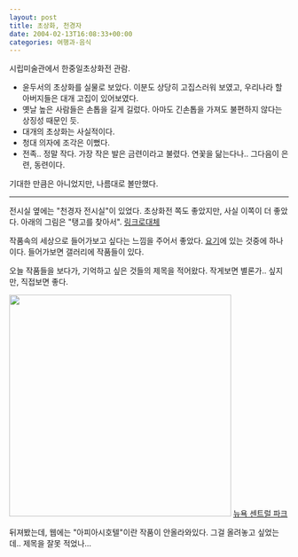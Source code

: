 ```yaml
---
layout: post
title: 초상화, 천경자
date: 2004-02-13T16:08:33+00:00
categories: 여행과-음식
---
```

시립미술관에서 한중일초상화전 관람.

<ul>
    <li>윤두서의 초상화를 실물로 보았다. 이분도 상당히 고집스러워 보였고, 우리나라 할아버지들은 대개 고집이 있어보였다.</li>
    <li>옛날 높은 사람들은 손톱을 길게 길렀다. 아마도 긴손톱을 가져도 불편하지 않다는 상징성 때문인 듯.</li>
    <li>대개의 초상화는 사실적이다.</li>
    <li>청대 의자에 조각은 이뻤다.</li>
    <li>전족.. 정말 작다. 가장 작은 발은 금련이라고 불렸다. 연꽃을 닮는다나.. 그다음이 은련, 동련이다.</li>
</ul>

기대한 만큼은 아니었지만, 나름대로 볼만했다.

<hr />

전시실 옆에는 "천경자 전시실"이 있었다. 초상화전 쪽도 좋았지만, 사실 이쪽이 더 좋았다. 아래의 그림은 "탱고를 찾아서".
<a href="http://m.blog.naver.com/swingpeople/220527626184">링크로대체</a>

작품속의 세상으로 들어가보고 싶다는 느낌을 주어서 좋았다. <a href="http://www.kcaf.or.kr/art500/chunkyungja/main.htm" target="bb">요기</a>에 있는 것중에 하나이다. 들어가보면 갤러리에 작품들이 있다.

오늘 작품들을 보다가, 기억하고 싶은 것들의 제목을 적어왔다. 작게보면 별론가.. 싶지만, 직접보면 좋다.

<img src="http://puzzleplaza.co.kr/mall/images/product/puzzleplaza/PL1177b.jpg" width="400" /> <a href="http://puzzleplaza.co.kr/mall/item_detail.asp?siteid=puzzleplaza&itemID=15096" target="bb">뉴욕 센트럴 파크</a>

뒤져봤는데, 웹에는 "아피아시호텔"이란 작품이 안올라와있다. 그걸 올려놓고 싶었는데.. 제목을 잘못 적었나...</li>
</ul>
